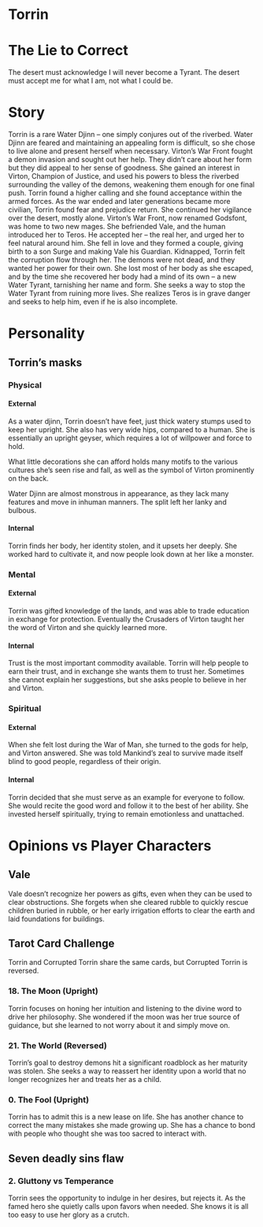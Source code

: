 # Torrin
# The Lie to Correct
The desert must acknowledge I will never become a Tyrant.
The desert must accept me for what I am, not what I could be.
# Story
Torrin is a rare Water Djinn – one simply conjures out of the riverbed. Water Djinn are feared and maintaining an appealing form is difficult, so she chose to live alone and present herself when necessary.
Virton’s War Front fought a demon invasion and sought out her help. They didn’t care about her form but they did appeal to her sense of goodness. She gained an interest in Virton, Champion of Justice, and used his powers to bless the riverbed surrounding the valley of the demons, weakening them enough for one final push. Torrin found a higher calling and she found acceptance within the armed forces. As the war ended and later generations became more civilian, Torrin found fear and prejudice return. She continued her vigilance over the desert, mostly alone.
Virton’s War Front, now renamed Godsfont, was home to two new mages. She befriended Vale, and the human introduced her to Teros. He accepted her – the real her, and urged her to feel natural around him. She fell in love and they formed a couple, giving birth to a son Surge and making Vale his Guardian.
Kidnapped, Torrin felt the corruption flow through her. The demons were not dead, and they wanted her power for their own. She lost most of her body as she escaped, and by the time she recovered her body had a mind of its own – a new Water Tyrant, tarnishing her name and form.
She seeks a way to stop the Water Tyrant from ruining more lives. She realizes Teros is in grave danger and seeks to help him, even if he is also incomplete.
# Personality
## Torrin’s masks
### Physical
#### External
As a water djinn, Torrin doesn’t have feet, just thick watery stumps used to keep her upright. She also has very wide hips, compared to a human. She is essentially an upright geyser, which requires a lot of willpower and force to hold.

What little decorations she can afford holds many motifs to the various cultures she’s seen rise and fall, as well as the symbol of Virton prominently on the back.

Water Djinn are almost monstrous in appearance, as they lack many features and move in inhuman manners. The split left her lanky and bulbous.
#### Internal
Torrin finds her body, her identity stolen, and it upsets her deeply. She worked hard to cultivate it, and now people look down at her like a monster.
### Mental
#### External
Torrin was gifted knowledge of the lands, and was able to trade education in exchange for protection. Eventually the Crusaders of Virton taught her the word of Virton and she quickly learned more.
#### Internal
Trust is the most important commodity available. Torrin will help people to earn their trust, and in exchange she wants them to trust her. Sometimes she cannot explain her suggestions, but she asks people to believe in her and Virton.
### Spiritual
#### External
When she felt lost during the War of Man, she turned to the gods for help, and Virton answered. She was told Mankind’s zeal to survive made itself blind to good people, regardless of their origin.
#### Internal
Torrin decided that she must serve as an example for everyone to follow. She would recite the good word and follow it to the best of her ability. She invested herself spiritually, trying to remain emotionless and unattached.

# Opinions vs Player Characters
## Vale
Vale doesn’t recognize her powers as gifts, even when they can be used to clear obstructions. She forgets when she cleared rubble to quickly rescue children buried in rubble, or her early irrigation efforts to clear the earth and laid foundations for buildings.

## Tarot Card Challenge
Torrin and Corrupted Torrin share the same cards, but Corrupted Torrin is reversed.
### 18. The Moon (Upright)
Torrin focuses on honing her intuition and listening to the divine word to drive her philosophy. She wondered if the moon was her true source of guidance, but she learned to not worry about it and simply move on.
### 21. The World (Reversed)
Torrin’s goal to destroy demons hit a significant roadblock as her maturity was stolen. She seeks a way to reassert her identity upon a world that no longer recognizes her and treats her as a child.
### 0. The Fool (Upright)
Torrin has to admit this is a new lease on life. She has another chance to correct the many mistakes she made growing up. She has a chance to bond with people who thought she was too sacred to interact with.
## Seven deadly sins flaw
### 2. Gluttony vs Temperance
Torrin sees the opportunity to indulge in her desires, but rejects it. As the famed hero she quietly calls upon favors when needed. She knows it is all too easy to use her glory as a crutch.